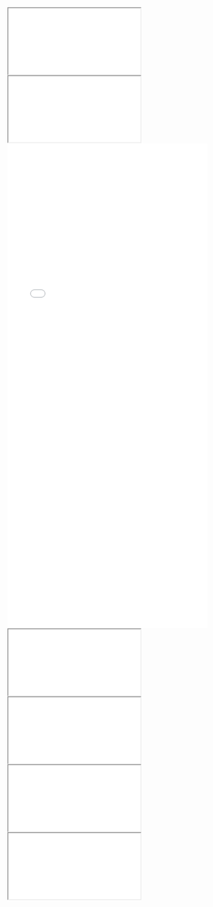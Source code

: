 <iframe 
src="graficas_htmls/z037_cc_latest.html" 
    sandbox="allow-same-origin allow-scripts"
onload="this.style.height=(this.contentWindow.document.body.scrollHeight+20)+'px';">
width="100%"
</iframe>



<iframe 
src="graficas_htmls/z037_cc_latest.html" 
    sandbox="allow-same-origin allow-scripts"
onload="this.style.height=(this.contentWindow.document.body.scrollHeight+20)+'px';">
width="500"
</iframe>


<iframe src="Ejemplos/z050_panel.html"
    sandbox="allow-same-origin allow-scripts"
    width="90%"
    height="1100"
    scrolling="no"
    seamless="seamless"
    frameborder="0">
</iframe>


<iframe 
src="graficas_htmls/z037_creemos_latest.html" 
sandbox="allow-same-origin"
onload="this.style.height=(this.contentWindow.document.body.scrollHeight+20)+'px';">
width="90%"
</iframe>

<iframe 
src="graficas_htmls/z037_d_mas_cc_latest.html" 
sandbox="allow-same-origin"
onload="this.style.height=(this.contentWindow.document.body.scrollHeight+20)+'px';">
</iframe>

<iframe 
src="graficas_htmls/z037_fpv_latest.html" 
sandbox="allow-same-origin"
onload="this.style.height=(this.contentWindow.document.body.scrollHeight+20)+'px';">
</iframe>

<iframe 
src="graficas_htmls/z037_pan_bol_latest.html" 
sandbox="allow-same-origin"
onload="this.style.height=(this.contentWindow.document.body.scrollHeight+20)+'px';">
</iframe>